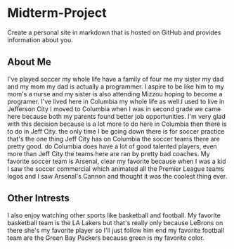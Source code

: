 # Midterm-Project
Create a personal site in markdown that is hosted on GitHub and provides information about you.
## About Me
  I've played soccer my whole life have a family of four me my sister my dad and my mom my  dad is actually a programmer. I aspire to be like him to my mom's a nurse and my sister is also attending Mizzou hoping to become a programer. I've lived here in Columbia my whole life as well.I used to live in Jefferson City I moved  to Columbia when I was in second grade we came here because both my parents found better job opportunities. 
  I'm very glad with this decision because  is a lot more to do here in Columbia then there is to do in Jeff City. the only time I be going down there  is for soccer practice that's the one thing Jeff City has on Columbia the soccer teams there are pretty good. do Columbia does have a lot of good talented players,  even more than Jeff City the teams here are ran by pretty bad coaches. My favorite soccer team is Arsenal, clear my favorite because when I was a kid I saw the soccer commercial  which animated all the Premier League teams logos and I saw Arsenal's Cannon and thought it was the coolest thing ever. 
## Other Intrests
  I also enjoy watching other sports like basketball and football. My favorite basketball team is the LA Lakers but that's really only because LeBrons on there she's my favorite player so I'll just follow him end my favorite football team are the Green Bay Packers because green is my favorite color.
  


